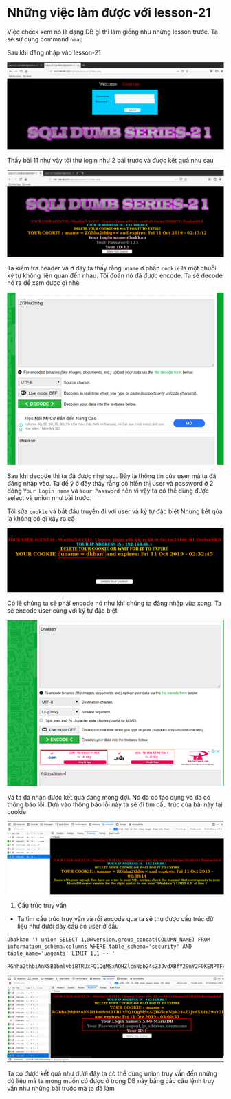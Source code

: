 # Những việc làm được với lesson-21
Việc check xem nó là dạng DB gì thì làm giống như những lesson trước. Ta sẽ sử dụng command `nmap`

Sau khi đăng nhập vào lesson-21

![](../images/lesson21/screen_11.png)

Thấy bài 11 như vậy tôi thử login như 2 bài trước và được kết quả như sau 

![](../images/lesson21/screen.png)

Ta kiểm tra header và ở đây ta thấy rằng `uname` ở phần `cookie` là một chuỗi ký tự không liên quan đến nhau. Tôi đoán nó đã được encode. Ta sẽ decode nó ra để xem được gì nhé 

![](../images/lesson21/screen_1.png)

Sau khi decode thì ta đã được như sau. Đây là thông tin của user mà ta đã đăng  nhập vào. Ta để ý ở đây thấy rằng có hiển thị user và password ở 2 dòng `Your Login name` và `Your Password` nên vì vậy ta có thể dùng được select và union như bài trước. 

Tôi sửa `cookie` và bắt đầu truyền đi với user và ký tự đặc biệt Nhưng kết qủa là không có gì xảy ra cả 

![](../images/lesson21/screen_2.png) 

Có lẽ chúng ta sẽ phải encode nó như khi chúng ta đăng nhập vừa xong. Ta sẽ encode user cùng với ký tự đặc biệt 

![](../images/lesson21/screen_4.png) 

Và ta đã nhận được kết quả đáng mong đợi. Nó đã có tác dụng và đã có thông báo lỗi. Dựa vào thông báo lỗi này ta sẽ đi tìm cấu trúc của bài này tại cookie 

![](../images/lesson21/screen_3.png) 

1. Cấu trúc truy vấn 
- Ta tìm cấu trúc truy vấn và rồi encode qua ta sẽ thu được cấu trúc dữ liệu như dưới đây cầu có user ở đầu 
```
Dhakkan ') union SELECT 1,@@version,group_concat(COLUMN_NAME) FROM information_schema.columns WHERE table_schema='security' AND table_name='uagents' LIMIT 1,1 -- '
```

```
RGhha2thbiAnKSB1bmlvbiBTRUxFQ1QgMSxAQHZlcnNpb24sZ3JvdXBfY29uY2F0KENPTFVNTl9OQU1FKSBGUk9NIGluZm9ybWF0aW9uX3NjaGVtYS5jb2x1bW5zIFdIRVJFIHRhYmxlX3NjaGVtYT0nc2VjdXJpdHknIEFORCB0YWJsZV9uYW1lPSd1YWdlbnRzJyBMSU1JVCAxLDEgLS0gJw==
```

![](../images/lesson21/screen_5.png) 

Ta có được kết quả như dưới đây ta có thể dùng union truy vấn đến những dữ liệu mà ta mong muốn có được ở trong DB này bằng các câu lệnh truy vấn như những bài trước mà ta đã làm 